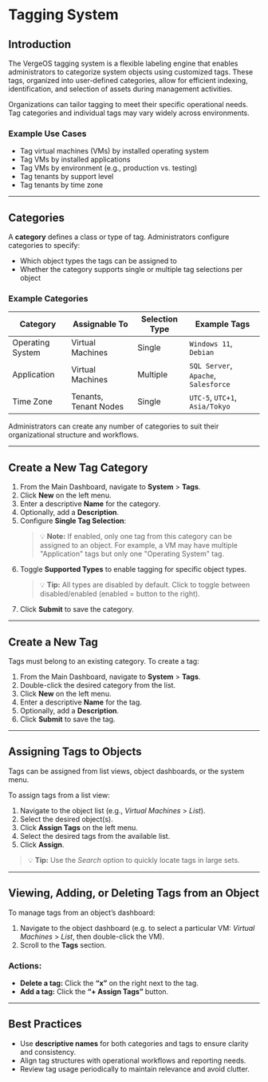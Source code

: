
# Tagging System

## Introduction

The VergeOS tagging system is a flexible labeling engine that enables administrators to categorize system objects using customized tags. These tags, organized into user-defined categories, allow for efficient indexing, identification, and selection of assets during management activities.

Organizations can tailor tagging to meet their specific operational needs. Tag categories and individual tags may vary widely across environments.

### Example Use Cases
- Tag virtual machines (VMs) by installed operating system
- Tag VMs by installed applications
- Tag VMs by environment (e.g., production vs. testing)
- Tag tenants by support level
- Tag tenants by time zone

---

## Categories

A **category** defines a class or type of tag. Administrators configure categories to specify:
- Which object types the tags can be assigned to
- Whether the category supports single or multiple tag selections per object

### Example Categories
| Category        | Assignable To         | Selection Type | Example Tags                          |
|----------------|------------------------|----------------|----------------------------------------|
| Operating System | Virtual Machines       | Single         | `Windows 11`, `Debian`                 |
| Application     | Virtual Machines       | Multiple       | `SQL Server`, `Apache`, `Salesforce`   |
| Time Zone       | Tenants, Tenant Nodes  | Single         | `UTC-5`, `UTC+1`, `Asia/Tokyo`         |

Administrators can create any number of categories to suit their organizational structure and workflows.

---

## Create a New Tag Category


1. From the Main Dashboard, navigate to **System** > **Tags**.
2. Click **New** on the left menu.
3. Enter a descriptive **Name** for the category.
4. Optionally, add a **Description**.
5. Configure **Single Tag Selection**:
   > 💡 **Note:** If enabled, only one tag from this category can be assigned to an object. For example, a VM may have multiple "Application" tags but only one "Operating System" tag.
6. Toggle **Supported Types** to enable tagging for specific object types.
   > 💡 **Tip:** All types are disabled by default. Click to toggle between disabled/enabled (enabled = button to the right).
7. Click **Submit** to save the category.

---

## Create a New Tag

Tags must belong to an existing category. To create a tag:

1. From the Main Dashboard, navigate to **System** > **Tags**.
2. Double-click the desired category from the list.
3. Click **New** on the left menu.
4. Enter a descriptive **Name** for the tag.
5. Optionally, add a **Description**.
6. Click **Submit** to save the tag.

---

## Assigning Tags to Objects

Tags can be assigned from list views, object dashboards, or the system menu.

To assign tags from a list view:

1. Navigate to the object list (e.g., *Virtual Machines* > *List*).
2. Select the desired object(s).
3. Click **Assign Tags** on the left menu.
4. Select the desired tags from the available list.
5. Click **Assign**.

> 💡 **Tip:** Use the *Search* option to quickly locate tags in large sets.

---

## Viewing, Adding, or Deleting Tags from an Object

To manage tags from an object’s dashboard:

1. Navigate to the object dashboard (e.g. to select a particular VM: *Virtual Machines* > *List*, then double-click the VM).
2. Scroll to the **Tags** section.

### Actions:
- **Delete a tag:** Click the **“x”** on the right next to the tag.
- **Add a tag:** Click the **“+ Assign Tags”** button.

---

## Best Practices

- Use **descriptive names** for both categories and tags to ensure clarity and consistency.
- Align tag structures with operational workflows and reporting needs.
- Review tag usage periodically to maintain relevance and avoid clutter.



